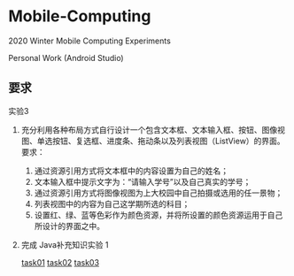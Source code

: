 # Mobile-Computing

2020 Winter Mobile Computing Experiments

Personal Work (Android Studio)

## 要求

实验3

1. 充分利用各种布局方式自行设计一个包含文本框、文本输入框、按钮、图像视图、单选按钮、复选框、进度条、拖动条以及列表视图（ListView）的界面。 <br />
	要求： <br />
	1) 通过资源引用方式将文本框中的内容设置为自己的姓名； <br />
	2) 文本输入框中提示文字为：“请输入学号”以及自己真实的学号； <br />
	3) 通过资源引用方式将图像视图为上大校园中自己拍摄或选用的任一景物； <br />
	4) 列表视图中的内容为自己这学期所选的科目； <br />
	5) 设置红、绿、蓝等色彩作为颜色资源，并将所设置的颜色资源运用于自己所设计的界面之中。 <br />
	
2. 完成 Java补充知识实验 1 <br />

   [task01](https://github.com/Voychek1024/Mobile-Computing/tree/main/ex04/task01) [task02](https://github.com/Voychek1024/Mobile-Computing/tree/main/ex04/task02) [task03](https://github.com/Voychek1024/Mobile-Computing/tree/main/ex04/task03) <br />
